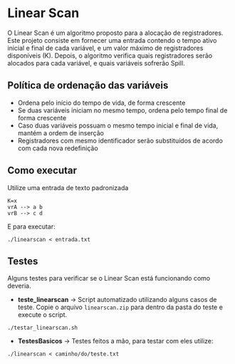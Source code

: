 # Linear Scan

O Linear Scan é um algoritmo proposto para a alocação de registradores. Este projeto consiste em fornecer uma entrada contendo o tempo ativo inicial e final de cada variável, e um valor máximo de registradores disponíveis (K). Depois, o algoritmo verifica quais registradores serão alocados para cada variável, e quais variáveis sofrerão Spill.

## Política de ordenação das variáveis

* Ordena pelo início do tempo de vida, de forma crescente
* Se duas variáveis iniciam no mesmo tempo, ordena pelo tempo final de forma crescente
* Caso duas variáveis possuam o mesmo tempo inicial e final de vida, mantém a ordem de inserção
* Registradores com mesmo identificador serão substituídos de acordo com cada nova redefinição

## Como executar 

Utilize uma entrada de texto padronizada
```
K=x
vrA --> a b
vrB --> c d
```

E para executar:
```
./linearscan < entrada.txt
```

## Testes

Alguns testes para verificar se o Linear Scan está funcionando como deveria. 

* **teste_linearscan** -> Script automatizado utilizando alguns casos de teste. Copie o arquivo `linearscan.zip` para dentro da pasta do teste e execute o script.
```
./testar_linearscan.sh
```

* **TestesBasicos** -> Testes feitos a mão, para testar com eles utilize:
```
./linearscan < caminho/do/teste.txt
```
